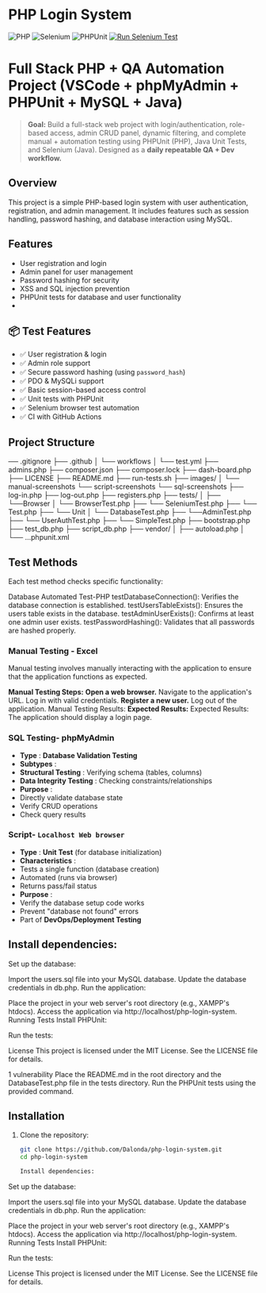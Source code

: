 # PHP Login System

![PHP](https://img.shields.io/badge/PHP-Ready-blue)
![Selenium](https://img.shields.io/badge/Selenium-Integrated-green)
![PHPUnit](https://img.shields.io/badge/PHPUnit-Tested-success)
[![Run Selenium Test](https://github.com/DalondaIkhimokpa/PHP-Login-Form-Automation-Testing/actions/workflows/test.yml/badge.svg)](https://github.com/DalondaIkhimokpa/PHP-Login-Form-Automation-Testing/actions/workflows/test.yml)
# Full Stack PHP + QA Automation Project (VSCode + phpMyAdmin + PHPUnit + MySQL  + Java)

> **Goal:** Build a full-stack web project with login/authentication, role-based access, admin CRUD panel, dynamic filtering, and complete manual + automation testing using PHPUnit (PHP), Java Unit Tests, and Selenium (Java). Designed as a **daily repeatable QA + Dev workflow.**

## Overview

This project is a simple PHP-based login system with user authentication, registration, and admin management. It includes features such as session handling, password hashing, and database interaction using MySQL.

## Features

- User registration and login
- Admin panel for user management
- Password hashing for security
- XSS and SQL injection prevention
- PHPUnit tests for database and user functionality
- 

## 📦  Test Features

- ✅ User registration & login
- ✅ Admin role support
- ✅ Secure password hashing (using `password_hash`)
- ✅ PDO & MySQLi support
- ✅ Basic session-based access control
- ✅ Unit tests with PHPUnit
- ✅ Selenium browser test automation
- ✅ CI with GitHub Actions

## Project Structure

── .gitignore 
├── .github
│ └── workflows 
│ └── test.yml 
├── admins.php 
├── composer.json 
├── composer.lock 
├── dash-board.php 
├── LICENSE 
├── README.md 
├── run-tests.sh 
├── images/ │ 
└── manual-screenshots
└── script-screenshots
└── sql-screenshots
├── log-in.php 
├── log-out.php 
├── registers.php 
├── tests/ │ 
├── └──Browser
│ └── BrowserTest.php 
├── └── SeleniumTest.php 
├── └── Test.php 
├── └── Unit
│ └── DatabaseTest.php 
├── └──AdminTest.php 
├── └── UserAuthTest.php 
├── └── SimpleTest.php 
├──  bootstrap.php
├── test_db.php
├── script_db.php
├── vendor/ │
├── autoload.php │ 
└── ...phpunit.xml 

## Test Methods

Each test method checks specific functionality:

Database Automated Test-PHP
testDatabaseConnection(): Verifies the database connection is established.
testUsersTableExists(): Ensures the users table exists in the database.
testAdminUserExists(): Confirms at least one admin user exists.
testPasswordHashing(): Validates that all passwords are hashed properly.

### Manual Testing - Excel

Manual testing involves manually interacting with the application
to ensure that the application functions as expected.

**Manual Testing Steps:**
**Open a web browser.**
Navigate to the application's URL.
Log in with valid credentials.
**Register a new user.**
Log out of the application.
Manual Testing Results:
**Expected Results:**
Expected Results: The application should display a login page.

### **SQL Testing- phpMyAdmin**

* **Type** : **Database Validation Testing**
* **Subtypes** :
* **Structural Testing** : Verifying schema (tables, columns)
* **Data Integrity Testing** : Checking constraints/relationships
* **Purpose** :
* Directly validate database state
* Verify CRUD operations
* Check query results

### **Script- `Localhost Web browser`**

* **Type** : **Unit Test** (for database initialization)
* **Characteristics** :
* Tests a single function (database creation)
* Automated (runs via browser)
* Returns pass/fail status
* **Purpose** :
* Verify the database setup code works
* Prevent "database not found" errors
* Part of **DevOps/Deployment Testing**

## Install dependencies:

Set up the database:

Import the users.sql file into your MySQL database.
Update the database credentials in db.php.
Run the application:

Place the project in your web server's root directory (e.g., XAMPP's htdocs).
Access the application via http://localhost/php-login-system.
Running Tests
Install PHPUnit:

Run the tests:

License
This project is licensed under the MIT License. See the LICENSE file for details.

1 vulnerability
Place the README.md in the root directory and the DatabaseTest.php file in the tests directory. Run the PHPUnit tests using the provided command.

## Installation

1. Clone the repository:
   ```bash
   git clone https://github.com/Dalonda/php-login-system.git
   cd php-login-system

   Install dependencies:

   ```

Set up the database:

Import the users.sql file into your MySQL database.
Update the database credentials in db.php.
Run the application:

Place the project in your web server's root directory (e.g., XAMPP's htdocs).
Access the application via http://localhost/php-login-system.
Running Tests
Install PHPUnit:

Run the tests:

License
This project is licensed under the MIT License. See the LICENSE file for details.
